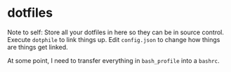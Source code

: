 # dotfiles

Note to self: Store all your dotfiles in here so they can be in source control.
Execute `dotphile` to link things up. Edit `config.json` to change how things
are things get linked.

At some point, I need to transfer everything in `bash_profile` into a `bashrc`.
